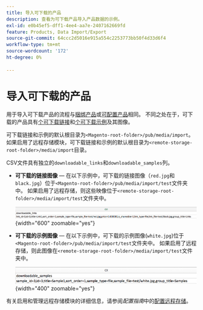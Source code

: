 ```yaml
---
title: 导入可下载的产品
description: 查看为可下载产品导入产品数据的示例。
exl-id: e0b45ef5-dff1-4ee4-aa7e-2407162669fd
feature: Products, Data Import/Export
source-git-commit: 64ccc2d5016e915a554c2253773bb50f4d33d6f4
workflow-type: tm+mt
source-wordcount: '172'
ht-degree: 0%

---
```


# 导入可下载的产品

用于导入可下载产品的流程与[捆绑产品](data-transfer-bundle-products.md)或[可配置产品](data-transfer-configurable-products.md)相同。 不同之处在于，可下载的产品具有[个可下载链接](../catalog/product-create-downloadable.md)和[个可下载示例](../catalog/product-create-downloadable.md)及其图像。

可下载链接和示例的默认根目录为`<Magento-root-folder>/pub/media/import`。 如果启用了远程存储模块，可下载链接和示例的默认根目录为`<remote-storage-root-folder>/media/import`目录。

CSV文件具有独立的`downloadable_links`和`downloadable_samples`列。

- **可下载的链接图像** — 在以下示例中，可下载的链接图像（`red.jpg`和`black.jpg`）位于`<Magento-root-folder>/pub/media/import/test`文件夹中。 如果启用了远程存储，则这些映像位于`<remote-storage-root-folder>/media/import/test`文件夹中。

  ![示例数据 — 带有可下载链接的可下载产品](./assets/data-import-downloadable-links.png){width="600" zoomable="yes"}

- **可下载的示例图像** — 在以下示例中，可下载的示例图像(`white.jpg`)位于`<Magento-root-folder>/pub/media/import/test`文件夹中。 如果启用了远程存储，则此图像在`<remote-storage-root-folder>/media/import/test`文件夹中。

  ![示例数据 — 包含可下载示例的可下载产品](./assets/data-import-downloadable-samples.png){width="400" zoomable="yes"}

有关启用和管理远程存储模块的详细信息，请参阅&#x200B;_配置指南_&#x200B;中的[配置远程存储](https://experienceleague.adobe.com/docs/commerce-operations/configuration-guide/storage/remote-storage/remote-storage.html?lang=zh-Hans)。

